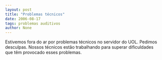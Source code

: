 ```yaml
---
layout: post
title: "Problemas técnicos"
date: 2006-08-17
tags: problemas auditivos
author: None
---
```

Estivemos fora do ar por problemas técnicos no servidor do UOL. Pedimos desculpas. 
Nossos técnicos estão trabalhando para superar dificuldades que têm provocado esses problemas. 